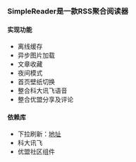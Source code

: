 ### SimpleReader是一款RSS聚合阅读器

#### 实现功能
- 离线缓存
- 异步图片加载
- 文章收藏
- 夜间模式
- 首页壁纸切换
- 整合科大讯飞语音
- 整合优盟分享及评论
 
#### 依赖库
- 下拉刷新：[地址](https://github.com/chrisbanes/Android-PullToRefresh)
- 科大讯飞
- 优盟社区组件

